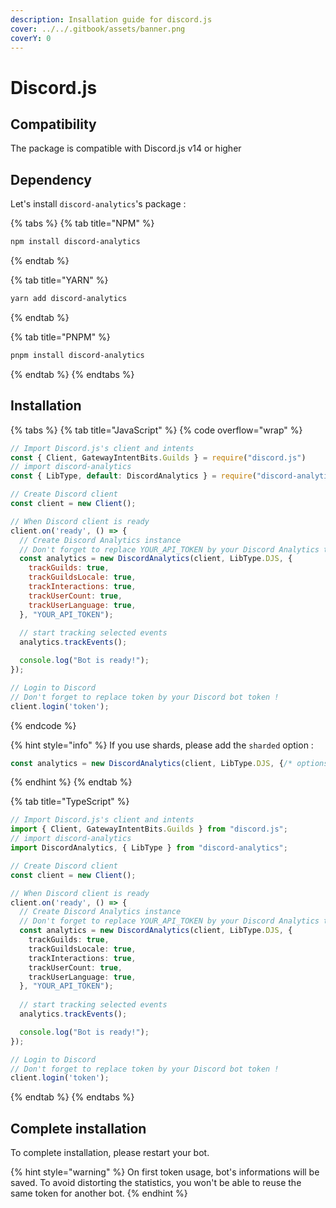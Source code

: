 ```yaml
---
description: Insallation guide for discord.js
cover: ../../.gitbook/assets/banner.png
coverY: 0
---
```


# Discord.js

## Compatibility

The package is compatible with Discord.js v14 or higher

## Dependency

Let's install `discord-analytics`'s package :

{% tabs %}
{% tab title="NPM" %}
```sh
npm install discord-analytics
```
{% endtab %}

{% tab title="YARN" %}
```bash
yarn add discord-analytics
```
{% endtab %}

{% tab title="PNPM" %}
```bash
pnpm install discord-analytics
```
{% endtab %}
{% endtabs %}

## Installation

{% tabs %}
{% tab title="JavaScript" %}
{% code overflow="wrap" %}
```javascript
// Import Discord.js's client and intents
const { Client, GatewayIntentBits.Guilds } = require("discord.js")
// import discord-analytics
const { LibType, default: DiscordAnalytics } = require("discord-analytics")

// Create Discord client
const client = new Client();

// When Discord client is ready
client.on('ready', () => {
  // Create Discord Analytics instance
  // Don't forget to replace YOUR_API_TOKEN by your Discord Analytics token !
  const analytics = new DiscordAnalytics(client, LibType.DJS, {
    trackGuilds: true,
    trackGuildsLocale: true,
    trackInteractions: true,
    trackUserCount: true,
    trackUserLanguage: true,
  }, "YOUR_API_TOKEN");
  
  // start tracking selected events
  analytics.trackEvents();

  console.log("Bot is ready!");
});

// Login to Discord
// Don't forget to replace token by your Discord bot token !
client.login('token');
```
{% endcode %}

{% hint style="info" %}
If you use shards, please add the `sharded` option :&#x20;

```javascript
const analytics = new DiscordAnalytics(client, LibType.DJS, {/* options */}, "YOUR_API_TOKEN", false, true);
```
{% endhint %}
{% endtab %}

{% tab title="TypeScript" %}
```typescript
// Import Discord.js's client and intents
import { Client, GatewayIntentBits.Guilds } from "discord.js";
// import discord-analytics
import DiscordAnalytics, { LibType } from "discord-analytics";

// Create Discord client
const client = new Client();

// When Discord client is ready
client.on('ready', () => {
  // Create Discord Analytics instance
  // Don't forget to replace YOUR_API_TOKEN by your Discord Analytics token !
  const analytics = new DiscordAnalytics(client, LibType.DJS, {
    trackGuilds: true,
    trackGuildsLocale: true,
    trackInteractions: true,
    trackUserCount: true,
    trackUserLanguage: true,
  }, "YOUR_API_TOKEN");
  
  // start tracking selected events
  analytics.trackEvents();

  console.log("Bot is ready!");
});

// Login to Discord
// Don't forget to replace token by your Discord bot token !
client.login('token');
```
{% endtab %}
{% endtabs %}

## Complete installation

To complete installation, please restart your bot.

{% hint style="warning" %}
On first token usage, bot's informations will be saved. To avoid distorting the statistics, you won't be able to reuse the same token for another bot.
{% endhint %}

